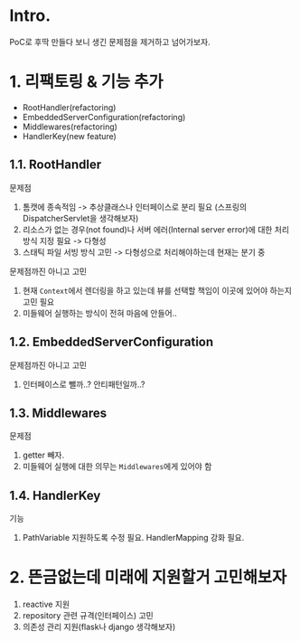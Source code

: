 # Intro.

PoC로 후딱 만들다 보니 생긴 문제점을 제거하고 넘어가보자.  

# 1. 리팩토링 & 기능 추가

- RootHandler(refactoring)
- EmbeddedServerConfiguration(refactoring)
- Middlewares(refactoring)
- HandlerKey(new feature)

## 1.1. RootHandler

문제점

1. 톰캣에 종속적임 -> 추상클래스나 인터페이스로 분리 필요 (스프링의 DispatcherServlet을 생각해보자)
2. 리소스가 없는 경우(not found)나 서버 에러(Internal server error)에 대한 처리 방식 지정 필요 -> 다형성
3. 스태틱 파일 서빙 방식 고민 -> 다형성으로 처리해야하는데 현재는 분기 중

문제점까진 아니고 고민

1. 현재 `Context`에서 렌더링을 하고 있는데 뷰를 선택할 책임이 이곳에 있어야 하는지 고민 필요
2. 미들웨어 실행하는 방식이 전혀 마음에 안들어..

## 1.2. EmbeddedServerConfiguration

문제점까진 아니고 고민

1. 인터페이스로 뺄까..? 안티패턴일까..?

## 1.3. Middlewares

문제점

1. getter 빼자.  
2. 미들웨어 실행에 대한 의무는 `Middlewares`에게 있어야 함

## 1.4. HandlerKey

기능

1. PathVariable 지원하도록 수정 필요. HandlerMapping 강화 필요.

# 2. 뜬금없는데 미래에 지원할거 고민해보자

1. reactive 지원
2. repository 관련 규격(인터페이스) 고민
3. 의존성 관리 지원(flask나 django 생각해보자)
